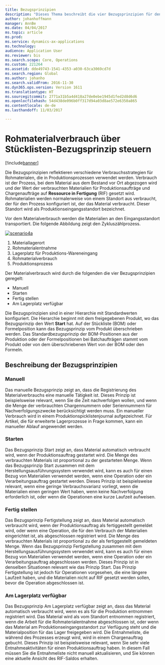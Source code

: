 ```yaml
---
title: Bezugsprinzipien
description: "Dieses Thema beschreibt die vier Bezugsprinzipien für den Rohmaterialverbrauch."
author: johanhoffmann
manager: AnnBe
ms.date: 04/04/2017
ms.topic: article
ms.prod: 
ms.service: dynamics-ax-applications
ms.technology: 
audience: Application User
ms.reviewer: bis
ms.search.scope: Core, Operations
ms.custom: 221264
ms.assetid: dde49743-1541-4353-a030-63ca3069cd7d
ms.search.region: Global
ms.author: johanho
ms.search.validFrom: 2016-11-30
ms.dyn365.ops.version: Version 1611
ms.translationtype: HT
ms.sourcegitcommit: 2771a31b5a4d418a27de0ebe1945d1fed2d8d6d6
ms.openlocfilehash: 54d438de096b0ff317d94a03d8ae572e6350a865
ms.contentlocale: de-de
ms.lasthandoff: 11/03/2017

---
```


# <a name="controlling-raw-material-consumption-by-using-flushing-principles"></a>Rohmaterialverbrauch über Stücklisten-Bezugsprinzip steuern

[!include[banner](../includes/banner.md)]

Die Bezugsprinzipien reflektieren verschiedene Verbrauchsstrategien für Rohmaterialen, die in Produktionsprozessen verwendet werden. Verbrauch ist der Prozess, bei dem Material aus dem Bestand vor Ort abgezogen wird und der Wert der verbrauchten Materialien für Produktionsaufträge und Chargenaufträge auf **Ressource in Fertigung** (RIF) gesetzt wird. Rohmaterialien werden normalerweise von einem Standort aus verbraucht, der für den Prozess konfiguriert ist, der das Material verbraucht. Dieser Standort wird als Produktionseingangsstandort bezeichnet.

Vor dem Materialverbrauch werden die Materialien an den Eingangsstandort transportiert. Die folgende Abbildung zeigt den Zykluszählprozess.

[![scenario4a](./media/scenario4a.png)](./media/scenario4a.png)

1. Materiallagerort
2. Rohmaterialentnahme
3. Lagerplatz für Produktions-Wareneingang
4. Rohmaterialverbrauch
5. Produktionsprozess

Der Materialverbrauch wird durch die folgenden die vier Bezugsprinzipien geregelt:

- Manuell
- Starten
- Fertig stellen
- Am Lagerplatz verfügbar

Die Bezugsprinzipien sind in einer Hierarchie mit Standardwerten konfiguriert. Die Hierarchie beginnt mit dem freigegebenen Produkt, wo das Bezugsprinzip den Wert **Start** hat. Auf der Stückliste (BOM) oder Formelposition kann das Bezugsprinzip vom Produkt überschrieben werden. Das Standardbezugsprinzip der BOM-Positionen aus der Produktion oder der Formelpositionen bei Batchaufträgen stammt vom Produkt oder von dem überschriebenen Wert von der BOM oder den Formeln.

## <a name="description-of-the-flushing-principles"></a>Beschreibung der Bezugsprinzipien

### <a name="manual"></a>Manuell
Das manuelle Bezugsprinzip zeigt an, dass die Registrierung des Materialverbrauchs eine manuelle Tätigkeit ist. Dieses Prinzip ist beispielsweise relevant, wenn Sie die Zeit nachverfolgen wollen, und wenn die Menge der verbrauchten Chargennummern oder Seriennummern für Nachverfolgungszwecke berücksichtigt werden muss. Ein manueller Verbrauch wird in einem Produktionspicklistenjournal aufgezeichnet. Für Artikel, die für erweiterte Lagerprozesse in Frage kommen, kann ein manueller Ablauf angewendet werden.

### <a name="start"></a>Starten
Das Bezugsprinzip Start zeigt an, dass Material automatisch verbraucht wird, wenn der Produktionsauftrag gestartet wird. Die Menge des verbrauchten Materials ist proportional zu der gestarteten Menge. Wenn das Bezugsprinzip Start zusammen mit dem Herstellungsausführungssystem verwendet wird, kann es auch für einen Bezug von Materialien verwendet werden, wenn eine Operation oder ein Verarbeitungsauftrag gestartet werden. Dieses Prinzip ist beispielsweise relevant, wenn eine geringe Verbrauchsvarianz vorliegt, wenn die Materialien einen geringen Wert haben, wenn keine Nachverfolgung erforderlich ist, oder wenn die Operationen eine kurze Laufzeit aufweisen. 

### <a name="finish"></a>Fertig stellen
Das Bezugsprinzip Fertigstellung zeigt an, dass Material automatisch verbraucht wird, wenn der Produktionsauftrag als fertiggestellt gemeldet wird, oder wenn eine Operation, die für den Verbrauch der Materialien eingerichtet ist, als abgeschlossen registriert wird. Die Menge des verbrauchten Materials ist proportional zu der als fertiggestellt gemeldeten Menge. Wenn das Bezugsprinzip Fertigstellung zusammen mit dem Herstellungsausführungssystem verwendet wird, kann es auch für einen Bezug von Materialien verwendet werden, wenn eine Operation oder ein Verarbeitungsauftrag abgeschlossen werden. Dieses Prinzip ist in denselben Situationen relevant wie das Prinzip Start. Das Prinzip Fertigstellung ist jedoch für Operationen vorgesehen, die eine längere Laufzeit haben, und die Materialien nicht auf RIF gesetzt werden sollen, bevor die Operation abgeschlossen ist. 

### <a name="available-at-location"></a>Am Lagerplatz verfügbar
Das Bezugsprinzip Am Lagerplatz verfügbar zeigt an, dass das Material automatisch verbraucht wird, wenn es als für die Produktion entnommen registriert wird. Das Material wird als vom Standort entnommen registriert, wenn die Arbeit für die Rohmaterialentnahme abgeschlossen ist, oder wenn das Material am Produktionseingangsstandort zur Verfügung steht und die Materialposition für das Lager freigegeben wird. Die Entnahmeliste, die während des Prozesses erzeugt wird, wird in einem Chargenauftrag gebucht. Dieses Prinzip ist beispielsweise relevant, wenn Sie sehr viele Entnahmeaktivitäten für einen Produktionsauftrag haben. In diesem Fall müssen Sie die Entnahmeliste nicht manuell aktualisieren, und Sie können eine aktuelle Ansicht des RIF-Saldos erhalten.

